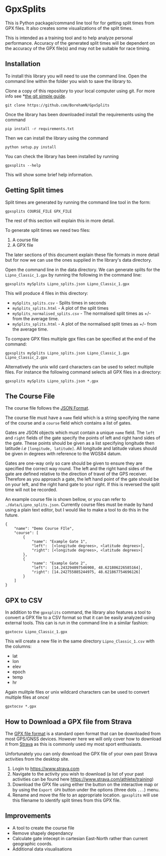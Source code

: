 # GpxSplits

This is Python package/command line tool for for getting split times from GPX files. It also creates some visualizations of the split times.

This is intended as a training tool and to help analyze personal performance. Accuracy of the generated split times will be dependent on the accuracy of the GPX file(s) and may not be suitable for race timing.

## Installation

To install this library you will need to use the command line. Open the command line within the folder you wish to save the library to.

Clone a copy of this repository to your local computer using git. For more info see *[the git simple guide](https://rogerdudler.github.io/git-guide/*).

`git clone https://github.com/BorehamN/GpxSplits`

Once the library has been downloaded install the requirements using the command

`pip install -r requirements.txt`

Then we can install the library using the command

`python setup.py install`

You can check the library has been installed by running

`gpxsplits --help`

This will show some brief help information.

## Getting Split times

Split times are generated by running the command line tool in the form:

`gpxsplits COURSE_FILE GPX_FILE`

The rest of this section will explain this in more detail.

To generate split times we need two files:
1. A course file
2. A GPX file

The later sections of this document explain these file formats in more detail but for now we can use the ones supplied in the library's data directory.

Open the command line in the data directory. We can generate splits for the `Lipno_Classic_1.gpx` by running the following in the command line:

`gpxsplits mySplits Lipno_splits.json Lipno_Classic_1.gpx`

This will produce 4 files in this directory:
- `mySplits_splits.csv` - Splits times in seconds
- `mySplits_splits.html` - A plot of the split times
- `mySplits_normalised_splits.csv` - The normalised split times as +/- from the average time.
- `mySplits_splits.html` - A plot of the normalised split times as +/- from the average time.

To compare GPX files multiple gpx files can be specified at the end of the command:

`gpxsplits mySplits Lipno_splits.json Lipno_Classic_1.gpx Lipno_Classic_2.gpx`

Alternatively the unix wild card characters can be used to select multiple files. For instance the following command selects all GPX files in a directory:

`gpxsplits mySplits Lipno_splits.json *.gpx`

## The Course File

The course file follows the [JSON Format](https://developer.mozilla.org/en-US/docs/Learn/JavaScript/Objects/JSON).

The course file must have a `name` field which is a string specifying the name of the course and a `course` field which contains a list of gates.

Gates are JSON objects which must contain a unique `name` field. The `left` and `right` fields of the gate specify the points of left and right hand sides of the gate. These points should be given as a list specifying longitude then latitude *i.e* `[longitude, latitude]`. All longitude and latitude values should be given in degrees with reference to the WGS84 datum.

Gates are one-way only so care should be given to ensure they are specified the correct way round. The left and the right hand sides of the gate are defined relative to the direction of travel of the GPS receiver. Therefore as you approach a gate, the left hand point of the gate should be on your left, and the right hand gate to your right. If this is reversed the split time will not be recorded.

An example course file is shown bellow, or you can refer to `./data/Lipno_splits.json`. Currently course files must be made by hand using a plain text editor, but I would like to make a tool to do this in the future.

```
{
    "name": "Demo Course FIle",
    "course": [
        {
            "name": "Example Gate 1",
            "left":  [<longitude degrees>, <latitude degrees>],
            "right": [<longitude degrees>, <latitude degrees>]
        },
        {
            "name": "Example Gate 2",
            "left":  [14.243294097546908, 48.621806226585164],
            "right": [14.242755885244975, 48.621867754696126]
        }
    ]
}
```

## GPX to CSV

In addition to the `gpxsplits` command, the library also features a tool to convert a GPX file to a CSV format so that it can be easily analyzed using external tools. This can is run in the command line in a similar fashion:

`gpxtocsv Lipno_Classic_1.gpx`

This will create a new file in the same directory `Lipno_Classic_1.csv` with the columns:
- lat
- lon
- elev
- epoch
- temp
- hr

Again mulitple files or unix wildcard characters can be used to convert multiple files at once/

`gpxtocsv *.gpx`

## How to Download a GPX file from Strava

The [GPX file format](https://en.wikipedia.org/wiki/GPS_Exchange_Format) is a standard open format that can be downloaded from most GPS/GNSS devices. However here we will only cover how to download it from [Strava](https://www.strava.com) as this is commonly used my most sport enthusiasts.

Unfortunately you can only download the GPX file of your own past Strava activities from the desktop site.

1. Login to https://www.strava.com
2. Navigate to the activity you wish to download (a list of your past activities can be found here https://www.strava.com/athlete/training)
3. Download the GPX file using either the button on the interactive map or by using the `Export GPX` button under the options (three dots `...`) menu.
4. Rename and move the file to an appropriate location. `gpxsplits` will use this filename to identify split times from this GPX file.

## Improvements

- A tool to create the course file
- Remove shapely dependancy
- Calculate gate intecept in cartesian East-North rather than current geographic coords.
- Additional data visualisations
